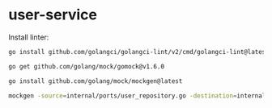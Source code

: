 # user-service

Install linter:

```bash
go install github.com/golangci/golangci-lint/v2/cmd/golangci-lint@latest
```

```bash
go get github.com/golang/mock/gomock@v1.6.0
```

```bash
go install github.com/golang/mock/mockgen@latest
```

```bash
mockgen -source=internal/ports/user_repository.go -destination=internal/mocks/mock_user_repository.go -package=mocks
```
